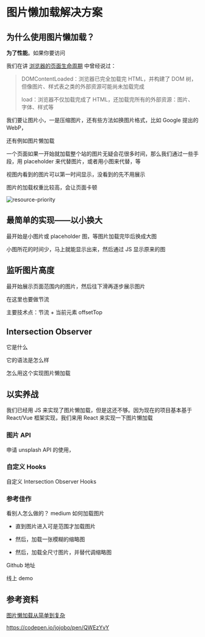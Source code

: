 # 图片懒加载解决方案



## 为什么使用图片懒加载？

**为了性能**。如果你要访问



我们在讲 [浏览器的页面生命周期](../../Browser/页面生命周期.md) 中曾经说过：

> DOMContentLoaded：浏览器已完全加载完 HTML，并构建了 DOM 树，但像图片、样式表之类的外部资源可能尚未加载完成
>
> load：浏览器不仅加载完成了 HTML，还加载完所有的外部资源：图片、字体、样式等

我们要让图片小，一是压缩图片，还有些方法如换图片格式，比如 Google 提出的 WebP，

还有例如图片懒加载

一个页面如果一开始就加载整个站的图片无疑会花很多时间，那么我们通过一些手段，用 placeholder 来代替图片，或者用小图来代替，等

视图内看到的图片可以第一时间显示，没看到的先不用展示

图片的加载权重比较高，会让页面卡顿



![resource-priority](C:/Users/hanbo/Desktop/resource-priority.jpg)



## 最简单的实现——以小换大

最开始是小图片或 placeholder 图，等图片加载完毕后换成大图

小图所花的时间少，马上就能显示出来，然后通过 JS 显示原来的图



## 监听图片高度

最开始展示页面范围内的图片，然后往下滑再逐步展示图片

在这里也要做节流

主要技术点：节流 + 当前元素 offsetTop





## Intersection Observer

它是什么

它的语法是怎么样

怎么用这个实现图片懒加载



## 以实养战

我们已经用 JS 来实现了图片懒加载，但是这还不够。因为现在的项目基本基于 React/Vue 框架实现，我们来用 React 来实现一下图片懒加载

### 图片 API

申请 unsplash API 的使用， 

### 自定义 Hooks

 自定义 Intersection Observer  Hooks

### 参考佳作

看别人怎么做的？ medium 如何加载图片

- 直到图片进入可是范围才加载图片

- 然后，加载一张模糊的缩略图

- 然后，加载全尺寸图片，并替代调缩略图



Github 地址

线上 demo











## 参考资料

[图片懒加载从简单到复杂](https://hateonion.me/posts/19jan30/)



https://codepen.io/jojobo/pen/QWEzYvY